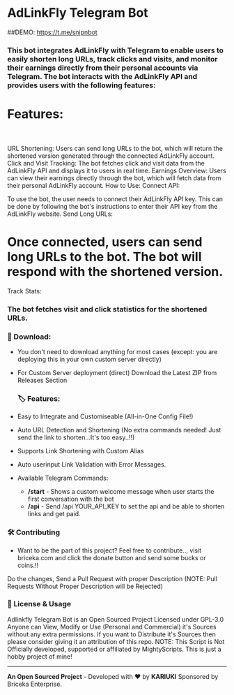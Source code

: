# AdLinkFly Telegram Bot
##DEMO: https://t.me/snipnbot
### This bot integrates AdLinkFly with Telegram to enable users to easily shorten long URLs, track clicks and visits, and monitor their earnings directly from their personal accounts via Telegram. The bot interacts with the AdLinkFly API and provides users with the following features:

# Features:<br></br>
URL Shortening: Users can send long URLs to the bot, which will return the shortened version generated through the connected AdLinkFly account.
Click and Visit Tracking: The bot fetches click and visit data from the AdLinkFly API and displays it to users in real time.
Earnings Overview: Users can view their earnings directly through the bot, which will fetch data from their personal AdLinkFly account.
How to Use:
Connect API:

To use the bot, the user needs to connect their AdLinkFly API key.
This can be done by following the bot's instructions to enter their API key from the AdLinkFly website.
Send Long URLs:

# Once connected, users can send long URLs to the bot. The bot will respond with the shortened version.
Track Stats:
### The bot fetches visit and click statistics for the shortened URLs.

### **🔽 Download:**

   * You don't need to download anything for most cases (except: you are deploying this in your own custom server directly)
   * For Custom Server deployment (direct) Download the Latest ZIP from Releases Section

     ### **🏷️ Features:**

* Easy to Integrate and Customiseable (All-in-One Config File!)
* Auto URL Detection and Shortening (No extra commands needed! Just send the link to shorten...It's too easy..!!)
* Supports Link Shortening with Custom Alias
* Auto userinput Link Validation with Error Messages.
* Available Telegram Commands:
  * **/start** - Shows a custom welcome message when user starts the first conversation with the bot
  * **/api** - Send /api YOUR_API_KEY to set the api and be able to shorten links and get paid.
    
### **🛠️ Contributing**
  * Want to be the part of this project? Feel free to contribute.., visit briceka.com and click the donate button and send some bucks or coins.!!

Do the changes, Send a Pull Request with proper Description (NOTE: Pull Requests Without Proper Description will be Rejected)

### **📝 License & Usage**

Adlinkfly Telegram Bot is an Open Sourced Project Licensed under GPL-3.0 Anyone can View, Modify or Use (Personal and Commercial) it's Sources without any extra permissions. If you want to Distribute it's Sources then please consider giving it an attribution of this repo.
NOTE: This Script is Not Officially developed, supported or affiliated by MightyScripts. This is just a hobby project of mine!

***

**An Open Sourced Project** - Developed with &hearts; by **KARIUKI** Sponsored by Briceka Enterprise.
